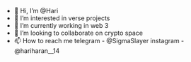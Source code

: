 - 👋 Hi, I’m @Hari
- 👀 I’m interested in verse projects
- 🌱 I’m currently working in web 3
- 💞️ I’m looking to collaborate on crypto space
- 📫 How to reach me telegram - @SigmaSlayer   instagram - @hariharan__14

<!---
Harii14/Harii14 is a ✨ special ✨ repository because its `README.md` (this file) appears on your GitHub profile.
You can click the Preview link to take a look at your changes.
--->
